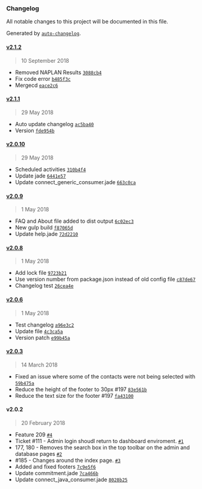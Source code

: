 ### Changelog
All notable changes to this project will be documented in this file.

Generated by [`auto-changelog`](https://github.com/CookPete/auto-changelog).

#### [v2.1.2](https://github.com/nsip/hits-dashboard/compare/v2.1.1...v2.1.2)
> 10 September 2018
- Removed NAPLAN Results [`3088cb4`](https://github.com/nsip/hits-dashboard/commit/3088cb40d4f6bbebe75a0ca7f1483d2a732e4260)
- Fix code error [`b485f3c`](https://github.com/nsip/hits-dashboard/commit/b485f3c8285d2eef39ac456f15ca2ec57ece97b9)
- Mergecd [`eace2c6`](https://github.com/nsip/hits-dashboard/commit/eace2c64dbbbd3a978293014dd12c90b6d3d4fdd)

#### [v2.1.1](https://github.com/nsip/hits-dashboard/compare/v2.0.10...v2.1.1)
> 29 May 2018
- Auto update changelog [`ac5ba40`](https://github.com/nsip/hits-dashboard/commit/ac5ba40c66bf137539fe35ee90bf59875a397da6)
- Version [`fde954b`](https://github.com/nsip/hits-dashboard/commit/fde954bccda2d9b55f75c452cfaa2078de27d215)

#### [v2.0.10](https://github.com/nsip/hits-dashboard/compare/v2.0.9...v2.0.10)
> 29 May 2018
- Scheduled activities [`310b4f4`](https://github.com/nsip/hits-dashboard/commit/310b4f4d6a21ef48c9a27557329ebde6f3a96651)
- Update jade [`6441e57`](https://github.com/nsip/hits-dashboard/commit/6441e579958a66f38c3ff542b3af679cc811eea1)
- Update connect_generic_consumer.jade [`663c0ca`](https://github.com/nsip/hits-dashboard/commit/663c0ca25b897aa2ca973b32346e3d27bd6f6b1f)

#### [v2.0.9](https://github.com/nsip/hits-dashboard/compare/v2.0.8...v2.0.9)
> 1 May 2018
- FAQ and About file added to dist output [`6c02ec3`](https://github.com/nsip/hits-dashboard/commit/6c02ec38709f216eef342e6cbd7f7e64774b0722)
- New gulp build [`f87065d`](https://github.com/nsip/hits-dashboard/commit/f87065d9dfb5349e5051ccd29810f1d6ab261282)
- Update help.jade [`72d2210`](https://github.com/nsip/hits-dashboard/commit/72d22102204d19794f3cf71df685f004823c85a1)

#### [v2.0.8](https://github.com/nsip/hits-dashboard/compare/v2.0.6...v2.0.8)
> 1 May 2018
- Add lock file [`9723b21`](https://github.com/nsip/hits-dashboard/commit/9723b21d6f5b85f7c9acbbb11fc0e7e85c3f1465)
- Use version number from package.json instead of old config file [`c87de67`](https://github.com/nsip/hits-dashboard/commit/c87de677c778a613b5d231730854b4b9467ce356)
- Changelog test [`26cea4e`](https://github.com/nsip/hits-dashboard/commit/26cea4e0d4935569ce68513aebd831119e0ad1e8)

#### [v2.0.6](https://github.com/nsip/hits-dashboard/compare/v2.0.3...v2.0.6)
> 1 May 2018
- Test changelog [`a96e3c2`](https://github.com/nsip/hits-dashboard/commit/a96e3c206044364687372a15a19a82fbe8a6dd8b)
- Update file [`4c3ca5a`](https://github.com/nsip/hits-dashboard/commit/4c3ca5a565777d34aad0e09f433f6650ff461704)
- Version patch [`e99b45a`](https://github.com/nsip/hits-dashboard/commit/e99b45a8d8f10a8d242bdaab81b4df407c505386)

#### [v2.0.3](https://github.com/nsip/hits-dashboard/compare/v2.0.2...v2.0.3)
> 14 March 2018
- Fixed an issue where some of the contacts were not being selected with [`59b475a`](https://github.com/nsip/hits-dashboard/commit/59b475a57404da187fd8c32fd7fc0562b5231d87)
- Reduce the height of the footer to 30px #197 [`83e561b`](https://github.com/nsip/hits-dashboard/commit/83e561bc8a0e25a892c9ad3c87379024b6948628)
- Reduce the text size for the footer #197 [`fa43100`](https://github.com/nsip/hits-dashboard/commit/fa431008ecca664a781a7f607fa51e5dd0afb6b2)

#### v2.0.2
> 20 February 2018
- Feature 209 [`#4`](https://github.com/nsip/hits-dashboard/pull/4)
- Ticket #111 - Admin login shoudl return to dashboard enviroment.  [`#1`](https://github.com/nsip/hits-dashboard/pull/1)
- 177, 180 - Removes the search box in the top toolbar on the admin and database pages [`#2`](https://github.com/nsip/hits-dashboard/pull/2)
- #185 - Changes around the index page. [`#3`](https://github.com/nsip/hits-dashboard/pull/3)
- Added and fixed footers [`7c9e5f6`](https://github.com/nsip/hits-dashboard/commit/7c9e5f63f4a634a6f350d06632ca7146189903d3)
- Update commitment.jade [`7ca466b`](https://github.com/nsip/hits-dashboard/commit/7ca466b4f5199d3e7f90290b060205439d1dc4a6)
- Update connect_java_consumer.jade [`8028b25`](https://github.com/nsip/hits-dashboard/commit/8028b253bfe581709cd9d87cbde6426186d6bd97)

